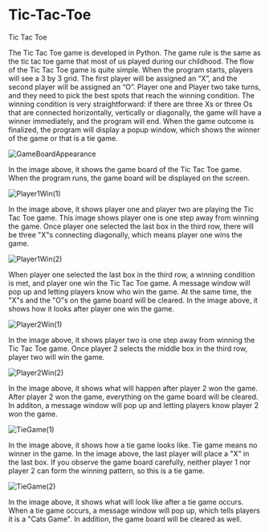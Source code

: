 # Tic-Tac-Toe


Tic Tac Toe 


The Tic Tac Toe game is developed in Python. The game rule is the same as the tic tac toe game that most of us played during our childhood.
The flow of the Tic Tac Toe game is quite simple. When the program starts, players will see a 3 by 3 grid. The first player will be assigned an “X”, and the second player will be assigned an “O”. Player one and Player two take turns, and they need to pick the best spots that reach the winning condition. The winning condition is very straightforward: if there are three Xs or three Os that are connected horizontally, vertically or diagonally, the game will have a winner immediately, and the program will end. When the game outcome is finalized,  the program will display a popup window, which shows the winner of the game or that is a tie game.


![GameBoardAppearance](https://github.com/jefjefhui/Tic-Tac-Toe/assets/73283123/19c13949-0a5a-4651-9dca-787c75e98924)

In the image above, it shows the game board of the Tic Tac Toe game. When the program runs, the game board will be displayed on the screen.


![Player1Win(1)](https://github.com/jefjefhui/Tic-Tac-Toe/assets/73283123/fd7510fe-1b10-4827-82b8-d8bd45b69967)

In the image above, it shows player one and player two are playing the Tic Tac Toe game. This image shows player one is one step away from winning the game. Once player one selected the last box in the third row, there will be three "X"s connecting diagonally, which means player one wins the game.


![Player1Win(2)](https://github.com/jefjefhui/Tic-Tac-Toe/assets/73283123/71c23078-f013-42a4-924e-2b7fbc5e2e13)

When player one selected the last box in the third row, a winning condition is met, and player one win the Tic Tac Toe game. A message window will pop up and letting players know who win the game. At the same time, the "X"s and the "O"s on the game board will be cleared. In the image above, it shows how it looks after player one win the game.


![Player2Win(1)](https://github.com/jefjefhui/Tic-Tac-Toe/assets/73283123/33a63d40-a232-49ab-9ae0-bf530811f312)

In the image above, it shows player two is one step away from winning the Tic Tac Toe game. Once player 2 selects the middle box in the third row, player two will win the game.

![Player2Win(2)](https://github.com/jefjefhui/Tic-Tac-Toe/assets/73283123/1f6c67c2-b429-4cc5-be76-10d187e7ca5d)

In the image above, it shows what will happen after player 2 won the game. After player 2 won the game, everything on the game board will be cleared. In additon, a message window will pop up and letting players know player 2 won the game.


![TieGame(1)](https://github.com/jefjefhui/Tic-Tac-Toe/assets/73283123/1b5a4d6e-51e6-46a3-a179-666762367b89)

In the image above, it shows how a tie game looks like. Tie game means no winner in the game. In the image above, the last player will place a "X" in the last box. If you observe the game board carefully, neither player 1 nor player 2 can form the winning pattern, so this is a tie game.


![TieGame(2)](https://github.com/jefjefhui/Tic-Tac-Toe/assets/73283123/5052102e-95e7-4aff-8ad8-376360d54b43)

In the image above, it shows what will look like after a tie game occurs. When a tie game occurs, a message window will pop up, which tells players it is a "Cats Game". In addition, the game board will be cleared as well.
